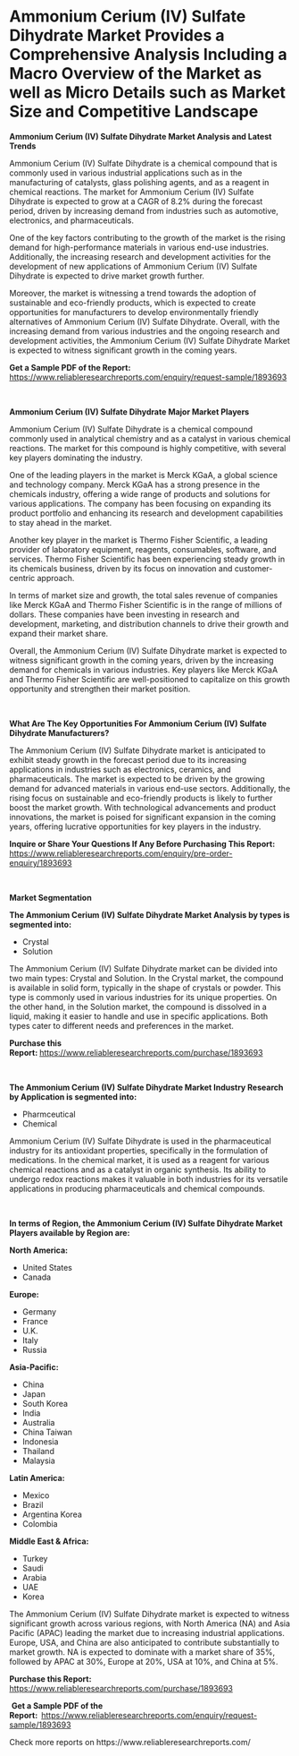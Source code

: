<p><h1>Ammonium Cerium (IV) Sulfate Dihydrate Market Provides a Comprehensive Analysis Including a Macro Overview of the Market as well as Micro Details such as Market Size and Competitive Landscape</h1></p><p><strong>Ammonium Cerium (IV) Sulfate Dihydrate Market Analysis and Latest Trends</strong></p>
<p><p>Ammonium Cerium (IV) Sulfate Dihydrate is a chemical compound that is commonly used in various industrial applications such as in the manufacturing of catalysts, glass polishing agents, and as a reagent in chemical reactions. The market for Ammonium Cerium (IV) Sulfate Dihydrate is expected to grow at a CAGR of 8.2% during the forecast period, driven by increasing demand from industries such as automotive, electronics, and pharmaceuticals.</p><p>One of the key factors contributing to the growth of the market is the rising demand for high-performance materials in various end-use industries. Additionally, the increasing research and development activities for the development of new applications of Ammonium Cerium (IV) Sulfate Dihydrate is expected to drive market growth further.</p><p>Moreover, the market is witnessing a trend towards the adoption of sustainable and eco-friendly products, which is expected to create opportunities for manufacturers to develop environmentally friendly alternatives of Ammonium Cerium (IV) Sulfate Dihydrate. Overall, with the increasing demand from various industries and the ongoing research and development activities, the Ammonium Cerium (IV) Sulfate Dihydrate Market is expected to witness significant growth in the coming years.</p></p>
<p><strong>Get a Sample PDF of the Report:&nbsp;</strong> <a href="https://www.reliableresearchreports.com/enquiry/request-sample/1893693">https://www.reliableresearchreports.com/enquiry/request-sample/1893693</a></p>
<p>&nbsp;</p>
<p><strong>Ammonium Cerium (IV) Sulfate Dihydrate Major Market Players</strong></p>
<p><p>Ammonium Cerium (IV) Sulfate Dihydrate is a chemical compound commonly used in analytical chemistry and as a catalyst in various chemical reactions. The market for this compound is highly competitive, with several key players dominating the industry.</p><p>One of the leading players in the market is Merck KGaA, a global science and technology company. Merck KGaA has a strong presence in the chemicals industry, offering a wide range of products and solutions for various applications. The company has been focusing on expanding its product portfolio and enhancing its research and development capabilities to stay ahead in the market.</p><p>Another key player in the market is Thermo Fisher Scientific, a leading provider of laboratory equipment, reagents, consumables, software, and services. Thermo Fisher Scientific has been experiencing steady growth in its chemicals business, driven by its focus on innovation and customer-centric approach.</p><p>In terms of market size and growth, the total sales revenue of companies like Merck KGaA and Thermo Fisher Scientific is in the range of millions of dollars. These companies have been investing in research and development, marketing, and distribution channels to drive their growth and expand their market share.</p><p>Overall, the Ammonium Cerium (IV) Sulfate Dihydrate market is expected to witness significant growth in the coming years, driven by the increasing demand for chemicals in various industries. Key players like Merck KGaA and Thermo Fisher Scientific are well-positioned to capitalize on this growth opportunity and strengthen their market position.</p></p>
<p>&nbsp;</p>
<p><strong>What Are The Key Opportunities For Ammonium Cerium (IV) Sulfate Dihydrate Manufacturers?</strong></p>
<p><p>The Ammonium Cerium (IV) Sulfate Dihydrate market is anticipated to exhibit steady growth in the forecast period due to its increasing applications in industries such as electronics, ceramics, and pharmaceuticals. The market is expected to be driven by the growing demand for advanced materials in various end-use sectors. Additionally, the rising focus on sustainable and eco-friendly products is likely to further boost the market growth. With technological advancements and product innovations, the market is poised for significant expansion in the coming years, offering lucrative opportunities for key players in the industry.</p></p>
<p><strong>Inquire or Share Your Questions If Any Before Purchasing This Report:</strong> <a href="https://www.reliableresearchreports.com/enquiry/pre-order-enquiry/1893693">https://www.reliableresearchreports.com/enquiry/pre-order-enquiry/1893693</a></p>
<p>&nbsp;</p>
<p><strong>Market Segmentation</strong></p>
<p><strong>The Ammonium Cerium (IV) Sulfate Dihydrate Market Analysis by types is segmented into:</strong></p>
<p><ul><li>Crystal</li><li>Solution</li></ul></p>
<p><p>The Ammonium Cerium (IV) Sulfate Dihydrate market can be divided into two main types: Crystal and Solution. In the Crystal market, the compound is available in solid form, typically in the shape of crystals or powder. This type is commonly used in various industries for its unique properties. On the other hand, in the Solution market, the compound is dissolved in a liquid, making it easier to handle and use in specific applications. Both types cater to different needs and preferences in the market.</p></p>
<p><strong>Purchase this Report:&nbsp;</strong><a href="https://www.reliableresearchreports.com/purchase/1893693">https://www.reliableresearchreports.com/purchase/1893693</a></p>
<p>&nbsp;</p>
<p><strong>The Ammonium Cerium (IV) Sulfate Dihydrate Market Industry Research by Application is segmented into:</strong></p>
<p><ul><li>Pharmceutical</li><li>Chemical</li></ul></p>
<p><p>Ammonium Cerium (IV) Sulfate Dihydrate is used in the pharmaceutical industry for its antioxidant properties, specifically in the formulation of medications. In the chemical market, it is used as a reagent for various chemical reactions and as a catalyst in organic synthesis. Its ability to undergo redox reactions makes it valuable in both industries for its versatile applications in producing pharmaceuticals and chemical compounds.</p></p>
<p>&nbsp;</p>
<p><strong>In terms of Region, the Ammonium Cerium (IV) Sulfate Dihydrate Market Players available by Region are:</strong></p>
<p>
    <p> <strong> North America: </strong>
        <ul>
            <li>United States</li>
            <li>Canada</li>
        </ul>
        </p> 
    <p> <strong> Europe: </strong>
        <ul>
            <li>Germany</li>
            <li>France</li>
            <li>U.K.</li>
            <li>Italy</li>
            <li>Russia</li>
        </ul>
        </p> 
    <p> <strong> Asia-Pacific: </strong>
        <ul>
            <li>China</li>
            <li>Japan</li>
            <li>South Korea</li>
            <li>India</li>
            <li>Australia</li>
            <li>China Taiwan</li>
            <li>Indonesia</li>
            <li>Thailand</li>
            <li>Malaysia</li>
        </ul>
        </p> 
    <p> <strong> Latin America: </strong>
        <ul>
            <li>Mexico</li>
            <li>Brazil</li>
            <li>Argentina Korea</li>
            <li>Colombia</li>
        </ul>
        </p> 
    <p> <strong> Middle East & Africa: </strong>
        <ul>
            <li>Turkey</li>
            <li>Saudi</li>
            <li>Arabia</li>
            <li>UAE</li>
            <li>Korea</li>
        </ul>
    </p>
    </p>
<p><p>The Ammonium Cerium (IV) Sulfate Dihydrate market is expected to witness significant growth across various regions, with North America (NA) and Asia Pacific (APAC) leading the market due to increasing industrial applications. Europe, USA, and China are also anticipated to contribute substantially to market growth. NA is expected to dominate with a market share of 35%, followed by APAC at 30%, Europe at 20%, USA at 10%, and China at 5%.</p></p>
<p><strong>Purchase this Report: </strong><a href="https://www.reliableresearchreports.com/purchase/1893693">https://www.reliableresearchreports.com/purchase/1893693</a></p>
<p>&nbsp;<strong>Get a Sample PDF of the Report:&nbsp;&nbsp;</strong><a href="https://www.reliableresearchreports.com/enquiry/request-sample/1893693">https://www.reliableresearchreports.com/enquiry/request-sample/1893693</a></p>
<p><strong></strong></p>
<p>Check more reports on https://www.reliableresearchreports.com/</p>